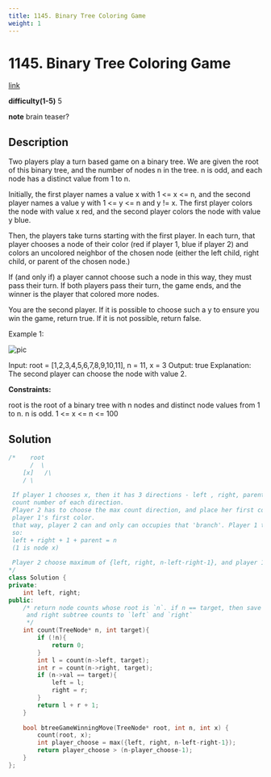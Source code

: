 ```yaml
---
title: 1145. Binary Tree Coloring Game
weight: 1
---
```

# 1145. Binary Tree Coloring Game
[link](https://leetcode.com/problems/binary-tree-coloring-game/)

**difficulty(1-5)**
5

**note**
brain teaser?

## Description
Two players play a turn based game on a binary tree.  We are given the root of this binary tree, and the number of nodes n in the tree.  n is odd, and each node has a distinct value from 1 to n.

Initially, the first player names a value x with 1 <= x <= n, and the second player names a value y with 1 <= y <= n and y != x.  The first player colors the node with value x red, and the second player colors the node with value y blue.

Then, the players take turns starting with the first player.  In each turn, that player chooses a node of their color (red if player 1, blue if player 2) and colors an uncolored neighbor of the chosen node (either the left child, right child, or parent of the chosen node.)

If (and only if) a player cannot choose such a node in this way, they must pass their turn.  If both players pass their turn, the game ends, and the winner is the player that colored more nodes.

You are the second player.  If it is possible to choose such a y to ensure you win the game, return true.  If it is not possible, return false.

 

Example 1:

![pic](https://assets.leetcode.com/uploads/2019/08/01/1480-binary-tree-coloring-game.png)

Input: root = [1,2,3,4,5,6,7,8,9,10,11], n = 11, x = 3
Output: true
Explanation: The second player can choose the node with value 2.
 

**Constraints:**

root is the root of a binary tree with n nodes and distinct node values from 1 to n.
n is odd.
1 <= x <= n <= 100

## Solution
```c++
/*    root
      /  \
    [x]   /\
    / \
    
 If player 1 chooses x, then it has 3 directions - left , right, parent.
 count number of each direction.
 Player 2 has to choose the max count direction, and place her first color right next to 
 player 1's first color. 
 that way, player 2 can and only can occupies that 'branch'. Player 1 takes the rest.
 so:
 left + right + 1 + parent = n
 (1 is node x)
 
 Player 2 choose maximum of {left, right, n-left-right-1}, and player 1 takes the rest. 
*/
class Solution {
private:
    int left, right;
public:
    /* return node counts whose root is `n`. if n == target, then save its left
     and right subtree counts to `left` and `right`
     */
    int count(TreeNode* n, int target){
        if (!n){
            return 0;
        }
        int l = count(n->left, target);
        int r = count(n->right, target);
        if (n->val == target){
            left = l;
            right = r;
        }
        return l + r + 1;
    }
    
    bool btreeGameWinningMove(TreeNode* root, int n, int x) {
        count(root, x);
        int player_choose = max({left, right, n-left-right-1});
        return player_choose > (n-player_choose-1);
    }
};
```